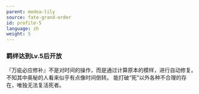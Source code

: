 ```yaml
---
parent: medea-lily
source: fate-grand-order
id: profile-5
language: zh
weight: 5
---
```


### 羁绊达到Lv.5后开放

『万疵必应修补』不是对时间的操作，而是通过计算原本的模样，进行自动修复。
不知其中奥秘的人看来似乎有点像时间倒转。
能打破“死”以外各种不合理的存在，唯独无法复活死者。
